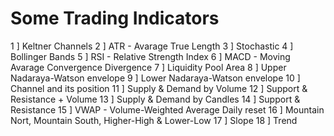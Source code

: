 # Some Trading Indicators

1 ] Keltner Channels
2 ] ATR - Avarage True Length
3 ] Stochastic
4 ] Bollinger Bands
5 ] RSI - Relative Strength Index
6 ] MACD - Moving Avarage Convergence Divergence
7 ] Liquidity Pool Area
8 ] Upper Nadaraya-Watson envelope
9 ] Lower Nadaraya-Watson envelope
10 ] Channel and its position
11 ] Supply & Demand by Volume
12 ] Support & Resistance + Volume
13 ] Supply & Demand by Candles
14 ] Support & Resistance
15 ] VWAP - Volume-Weighted Average Daily reset
16 ] Mountain Nort, Mountain South, Higher-High & Lower-Low
17 ] Slope
18 ] Trend
